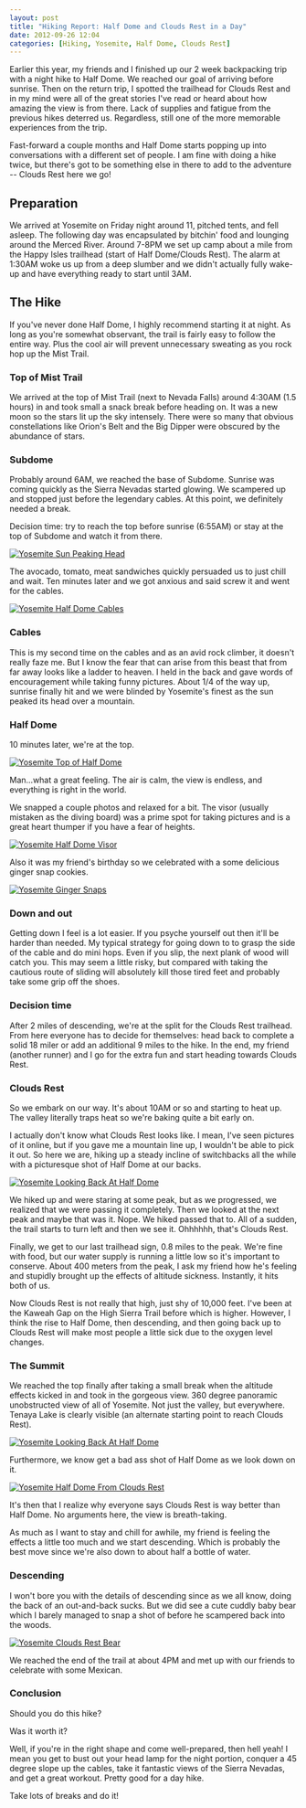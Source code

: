 ```yaml
---
layout: post
title: "Hiking Report: Half Dome and Clouds Rest in a Day"
date: 2012-09-26 12:04
categories: [Hiking, Yosemite, Half Dome, Clouds Rest]
---
```


Earlier this year, my friends and I finished up our 2 week backpacking trip with
a night hike to Half Dome. We reached our goal of arriving before sunrise. Then
on the return trip, I spotted the trailhead for Clouds Rest and in my mind were
all of the great stories I've read or heard about how amazing the view is from
there. Lack of supplies and fatigue from the previous hikes deterred us.
Regardless, still one of the more memorable experiences from the trip.


Fast-forward a couple months and Half Dome starts popping up into conversations
with a different set of people. I am fine with doing a hike twice, but there's
got to be something else in there to add to the adventure -- Clouds Rest here we
go!

<!-- more -->

## Preparation

We arrived at Yosemite on Friday night around 11, pitched tents, and fell
asleep. The following day was encapsulated by bitchin' food and lounging around
the Merced River. Around 7-8PM we set up camp about a mile from the Happy Isles
trailhead (start of Half Dome/Clouds Rest). The alarm at 1:30AM woke us up from
a deep slumber and we didn't actually fully wake-up and have everything ready to
start until 3AM.

## The Hike

If you've never done Half Dome, I highly recommend starting it at night. As
long as you're somewhat observant, the trail is fairly easy to follow the entire
way. Plus the cool air will prevent unnecessary sweating as you rock hop up the Mist
Trail.

### Top of Mist Trail

We arrived at the top of Mist Trail (next to Nevada Falls) around 4:30AM (1.5 hours)
in and took small a snack break before heading on. It was a new moon so the
stars lit up the sky intensely. There were so many that obvious constellations like
Orion's Belt and the Big Dipper were obscured by the abundance of stars.

### Subdome

Probably around 6AM, we reached the base of Subdome. Sunrise was coming quickly as
the Sierra Nevadas started glowing. We scampered up and stopped just before the
legendary cables. At this point, we definitely needed a break.

Decision time: try to reach the top before sunrise (6:55AM) or stay at the top of Subdome and
watch it from there.

[![Yosemite Sun Peaking Head](http://farm6.staticflickr.com/5332/9667427436_c66c89e9a1.jpg "Yosemite Sun Peaking Head")](http://www.flickr.com/photos/95201160@N04/9667427436/)

The avocado, tomato, meat sandwiches quickly persuaded us to
just chill and wait. Ten minutes later and we got anxious and said screw it and
went for the cables.

[![Yosemite Half Dome Cables](http://farm4.staticflickr.com/3699/9667428070_5d2ebbf6cb.jpg "Yosemite Half Dome Cables")](http://www.flickr.com/photos/95201160@N04/9667428070/)

### Cables

This is my second time on the cables and as an avid rock climber, it doesn't
really faze me. But I know the fear that can arise from this beast that from far
away looks like a ladder to heaven. I held in the back and gave words of
encouragement while taking funny pictures. About 1/4 of the way up, sunrise finally
hit and we were blinded by Yosemite's finest as the sun peaked its head over a
mountain.

### Half Dome

10 minutes later, we're at the top.

[![Yosemite Top of Half Dome](http://farm6.staticflickr.com/5495/9664194671_7e52bfe183.jpg "Yosemite Top of Half Dome")](http://www.flickr.com/photos/95201160@N04/9664194671/)

Man...what a great feeling. The air is calm, the view is endless, and everything is
right in the world.

We snapped a couple photos and relaxed for a bit. The visor (usually mistaken as the
diving board) was a prime spot for taking pictures and is a great heart thumper if you
have a fear of heights.

[![Yosemite Half Dome Visor](http://farm8.staticflickr.com/7363/9667427760_1d9fd06e69.jpg "Yosemite Half Dome Visor")](http://www.flickr.com/photos/95201160@N04/9664194671/)

Also it was my friend's birthday so we celebrated with a some
delicious ginger snap cookies.

[![Yosemite Ginger Snaps](http://farm3.staticflickr.com/2862/9664195717_5e57643c08.jpg "Yosemite Ginger Snaps")](http://www.flickr.com/photos/95201160@N04/9664195717/)

### Down and out

Getting down I feel is a lot easier. If you psyche yourself out then it'll be harder
than needed. My typical strategy for going down to to grasp the side of the cable and do
mini hops. Even if you slip, the next plank of wood will catch you. This may seem a little
risky, but compared with taking the cautious route of sliding will absolutely kill those
tired feet and probably take some grip off the shoes.

### Decision time

After 2 miles of descending, we're at the split for the Clouds Rest trailhead. From here
everyone has to decide for themselves: head back to complete a solid 18 miler or add an
additional 9 miles to the hike. In the end, my friend (another runner) and I go for the
extra fun and start heading towards Clouds Rest.

### Clouds Rest

So we embark on our way. It's about 10AM or so and starting to heat up. The valley literally
traps heat so we're baking quite a bit early on.

I actually don't know what Clouds Rest looks like. I mean, I've seen pictures of it online, but if you
gave me a mountain line up, I wouldn't be able to pick it out. So here we are, hiking up a steady
incline of switchbacks all the while with a picturesque shot of Half Dome at our backs.

[![Yosemite Looking Back At Half Dome](http://farm8.staticflickr.com/7367/9664195115_216a4bfe66.jpg "Yosemite Looking Back At Half Dome")](http://www.flickr.com/photos/95201160@N04/9664195115/)

We hiked up and were staring at some peak, but as we progressed, we realized that we were passing
it completely. Then we looked at the next peak and maybe that was it. Nope. We hiked passed that
to. All of a sudden, the trail starts to turn left and then we see it.  Ohhhhhh, that's Clouds Rest.

Finally, we get to our last trailhead sign, 0.8 miles to the peak. We're fine with food, but our
water supply is running a little low so it's important to conserve. About 400 meters from the peak,
I ask my friend how he's feeling and stupidly brought up the effects of altitude sickness. Instantly,
it hits both of us.

Now Clouds Rest is not really that high, just shy of 10,000 feet. I've been at the Kaweah Gap on the
High Sierra Trail before which is higher. However, I think the rise to Half Dome, then descending, and
then going back up to Clouds Rest will make most people a little sick due to the oxygen level changes.

### The Summit

We reached the top finally after taking a small break when the altitude effects kicked in and took
in the gorgeous view. 360 degree panoramic unobstructed view of all of Yosemite. Not just the valley,
but everywhere.  Tenaya Lake is clearly visible (an alternate starting point to reach Clouds Rest).

[![Yosemite Looking Back At Half Dome](http://farm8.staticflickr.com/7367/9664195115_216a4bfe66.jpg "Yosemite Looking Back At Half Dome")](http://www.flickr.com/photos/95201160@N04/9664195115/)

Furthermore, we know get a bad ass shot of Half Dome as we look down on it.

[![Yosemite Half Dome From Clouds Rest](http://farm3.staticflickr.com/2881/9664195375_8e5deb737b.jpg "Yosemite Half Dome From Clouds Rest")](http://www.flickr.com/photos/95201160@N04/9664195375/)

It's then that I realize why everyone says Clouds Rest is way better than Half Dome. No arguments here,
the view is breath-taking.

As much as I want to stay and chill for awhile, my friend is feeling the effects a little too much
and we start descending. Which is probably the best move since we're also down to about half a bottle
of water.

### Descending

I won't bore you with the details of descending since as we all know, doing the back of an out-and-back
sucks.  But we did see a cute cuddly baby bear which I barely managed to snap a shot of before he
scampered back into the woods.

[![Yosemite Clouds Rest Bear](http://farm6.staticflickr.com/5342/9667427186_8905c8bd2f.jpg "Yosemite Clouds Rest Bear")](http://www.flickr.com/photos/95201160@N04/9667427186/)

We reached the end of the trail at about 4PM and met up with our friends to celebrate with some Mexican.

### Conclusion

Should you do this hike?

Was it worth it?

Well, if you're in the right shape and come well-prepared, then hell yeah!
I mean you get to bust out your head lamp for the night portion, conquer a 45 degree slope up
the cables, take it fantastic views of the Sierra Nevadas, and get a great workout. Pretty good
for a day hike.

Take lots of breaks and do it!
